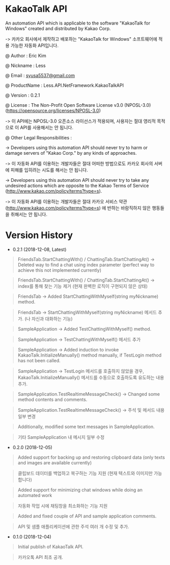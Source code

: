 # KakaoTalk API
An automation API which is applicable to the software "KakaoTalk for Windows" created and distributed by Kakao Corp.

-> 카카오 회사에서 제작하고 배포하는 "KakaoTalk for Windows" 소프트웨어에 적용 가능한 자동화 API입니다.

@ Author : Eric Kim

@ Nickname : Less

@ Email : syusa5537@gmail.com

@ ProductName : Less.API.NetFramework.KakaoTalkAPI

@ Version : 0.2.1

@ License : The Non-Profit Open Software License v3.0 (NPOSL-3.0) (https://opensource.org/licenses/NPOSL-3.0)

-> 이 API에는 NPOSL-3.0 오픈소스 라이선스가 적용되며, 사용자는 절대 영리적 목적으로 이 API를 사용해서는 안 됩니다.

@ Other Legal Responsibilities :

-> Developers using this automation API should never try to harm or damage servers of "Kakao Corp." by any kinds of approaches.

-> 이 자동화 API를 이용하는 개발자들은 절대 어떠한 방법으로도 카카오 회사의 서버에 피해를 입히려는 시도를 해서는 안 됩니다.

-> Developers using this automation API should never try to take any undesired actions which are opposite to the Kakao Terms of Service (http://www.kakao.com/policy/terms?type=s).

-> 이 자동화 API를 이용하는 개발자들은 절대 카카오 서비스 약관 (http://www.kakao.com/policy/terms?type=s) 에 반하는 바람직하지 않은 행동들을 취해서는 안 됩니다.

# Version History
- 0.2.1 (2018-12-08, Latest)

> FriendsTab.StartChattingWith() / ChattingTab.StartChattingAt() -> Deleted way to find a chat using index parameter (perfect way to achieve this not implemented currently)

> FriendsTab.StartChattingWith() / ChattingTab.StartChattingAt() -> index를 통해 찾는 기능 제거 (현재 완벽한 로직이 구현되지 않은 상태)


> FriendsTab -> Added StartChattingWithMyself(string myNickname) method.

> FriendsTab -> StartChattingWithMyself(string myNickname) 메서드 추가. (나 자신과 대화하는 기능)


> SampleApplication -> Added TestChattingWithMyself() method.

> SampleApplication -> TestChattingWithMyself() 메서드 추가


> SampleApplication -> Added induction to invoke KakaoTalk.InitializeManually() method manually, if TestLogin method has not been called.

> SampleApplication -> TestLogin 메서드를 호출하지 않았을 경우, KakaoTalk.InitializeManually() 메서드를 수동으로 호출하도록 유도하는 내용 추가.


> SampleApplication.TestRealtimeMessageCheck() -> Changed some method contents and comments.

> SampleApplication.TestRealtimeMessageCheck() -> 주석 및 메서드 내용 일부 변경


> Additionally, modified some text messages in SampleApplication.

> 기타 SampleApplication 내 메시지 일부 수정


- 0.2.0 (2018-12-05)

> Added support for backing up and restoring clipboard data (only texts and images are available currently)

> 클립보드 데이터를 백업하고 복구하는 기능 지원 (현재 텍스트와 이미지만 가능합니다)


> Added support for minimizing chat windows while doing an automated work

> 자동화 작업 시에 채팅창을 최소화하는 기능 지원


> Added and fixed couple of API and sample application comments.

> API 및 샘플 애플리케이션에 관한 주석 여러 개 수정 및 추가.


- 0.1.0 (2018-12-04)

> Initial publish of KakaoTalk API.

> 카카오톡 API 최초 공개.
